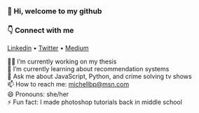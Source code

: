 ### 👋 Hi, welcome to my github

### 👇 Connect with me 
<a href="https://www.linkedin.com/in/michell-brito/" target="_blank">Linkedin</a> • <a href="https://twitter.com/michelldbrito" target="_blank">Twitter</a> • <a href="https://medium.com/@michellbrito" target="_blank">Medium</a>


👩‍💻 I’m currently working on my thesis<br />
🧠 I’m currently learning about recommendation systems <br />
💬 Ask me about JavaScript, Python, and crime solving tv shows<br />
📫 How to reach me: <a href="mailto:michellbp@msn.com" target="_blank">michellbp@msn.com</a><br />
😄 Pronouns: she/her<br />
⚡ Fun fact: I made photoshop tutorials back in middle school <br />
